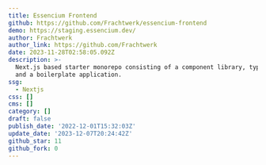 ```yaml
---
title: Essencium Frontend
github: https://github.com/Frachtwerk/essencium-frontend
demo: https://staging.essencium.dev/
author: Frachtwerk
author_link: https://github.com/Frachtwerk
date: 2023-11-28T02:58:05.092Z
description: >-
  Next.js based starter monorepo consisting of a component library, types, docs
  and a boilerplate application.
ssg:
  - Nextjs
css: []
cms: []
category: []
draft: false
publish_date: '2022-12-01T15:32:03Z'
update_date: '2023-12-07T20:24:42Z'
github_star: 11
github_fork: 0
---
```

